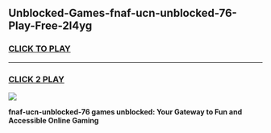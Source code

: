 
## Unblocked-Games-fnaf-ucn-unblocked-76-Play-Free-2l4yg
<h3>
<a href="https://premium76.site?title=fnaf-ucn-unblocked-76&ref=10A">CLICK TO PLAY</a></h3>
<hr>

<h3>
<a href="https://premium76.site?title=fnaf-ucn-unblocked-76&ref=10A">CLICK 2 PLAY</a>
  
</h3>

<a href="https://premium76.site?title=fnaf-ucn-unblocked-76&ref=10A"><img src="https://clearcache.store/games.png"></a>


**fnaf-ucn-unblocked-76 games unblocked: Your Gateway to Fun and Accessible Online Gaming**
